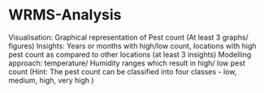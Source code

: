 # WRMS-Analysis
Visualisation: Graphical representation of Pest count  (At least 3 graphs/ figures) Insights: Years or months with high/low count, locations with high pest count as compared to other locations (at least 3 insights) Modelling approach: temperature/ Humidity ranges which result in high/ low  pest count (Hint: The pest count can be classified into four classes - low, medium, high, very high )
